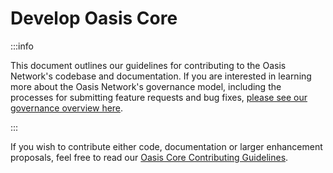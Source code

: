 # Develop Oasis Core

:::info

This document outlines our guidelines for contributing to the Oasis Network's
codebase and documentation. If you are interested in learning more about the
Oasis Network's governance model, including the processes for submitting
feature requests and bug fixes,
[please see our governance overview here](network-governance.md).

:::

If you wish to contribute either code, documentation or larger enhancement
proposals, feel free to read our
[Oasis Core Contributing Guidelines](https://github.com/oasisprotocol/oasis-core/blob/master/CONTRIBUTING.md).

